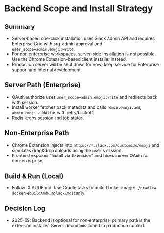 # Backend Scope and Install Strategy

## Summary
- Server-based one-click installation uses Slack Admin API and requires Enterprise Grid with org-admin approval and `user_scope=admin.emoji:write`.
- For non‑enterprise workspaces, server-side installation is not possible. Use the Chrome Extension-based client installer instead.
- Production server will be shut down for now; keep service for Enterprise support and internal development.

## Server Path (Enterprise)
- OAuth authorize uses `user_scope=admin.emoji:write` and redirects back with session.
- Install worker fetches pack metadata and calls `admin.emoji.add`, `admin.emoji.addAlias` with retry/backoff.
- Redis keeps session and job states.

## Non-Enterprise Path
- Chrome Extension injects into `https://*.slack.com/customize/emoji` and simulates drag&drop uploads using the user's session.
- Frontend exposes “Install via Extension” and hides server OAuth for non-enterprise.

## Build & Run (Local)
- Follow CLAUDE.md. Use Gradle tasks to build Docker image: `./gradlew dockerRebuildAndRunSlackEmojiOnly`.

## Decision Log
- 2025-09: Backend is optional for non‑enterprise; primary path is the extension installer. Server decommissioned in production context.

